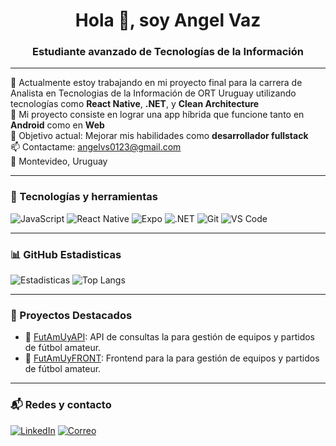 <h1 align="center">Hola 👋, soy Angel Vaz</h1>
<h3 align="center">Estudiante avanzado de Tecnologías de la Información</h3>

---

🌱 Actualmente estoy trabajando en mi proyecto final para la carrera de Analista en Tecnologias de la Información de ORT Uruguay
utilizando tecnologías como **React Native**, **.NET**, y **Clean Architecture**  
💪 Mi proyecto consiste en lograr una app híbrida que funcione tanto en **Android** como en **Web**  
🎯 Objetivo actual: Mejorar mis habilidades como **desarrollador fullstack**  
📫 Contactame: angelvs0123@gmail.com  
📍 Montevideo, Uruguay

---

### 🧰 Tecnologías y herramientas
![JavaScript](https://img.shields.io/badge/-JavaScript-black?style=flat-square&logo=javascript)
![React Native](https://img.shields.io/badge/-React%20Native-black?style=flat-square&logo=react)
![Expo](https://img.shields.io/badge/-Expo-black?style=flat-square&logo=expo)
![.NET](https://img.shields.io/badge/-.NET-black?style=flat-square&logo=dotnet)
![Git](https://img.shields.io/badge/-Git-black?style=flat-square&logo=git)
![VS Code](https://img.shields.io/badge/-VS%20Code-black?style=flat-square&logo=visual-studio-code)

---

### 📊 GitHub Estadisticas
![Estadisticas](https://github-readme-stats.vercel.app/api?username=l-angelvaz&show_icons=true&theme=radical) ![Top Langs](https://github-readme-stats.vercel.app/api/top-langs/?username=l-angelvaz&layout=compact&theme=radical)

---

### 🚀 Proyectos Destacados

- 🔗 [FutAmUyAPI](https://github.com/l-angelvaz/testProyectoIntegrador): API de consultas la para gestión de equipos y partidos de fútbol amateur.
- 🔗 [FutAmUyFRONT](https://github.com/l-angelvaz/testProyectoIntegradorFE): Frontend para la para gestión de equipos y partidos de fútbol amateur.
---

### 📬 Redes y contacto

[![LinkedIn](https://img.shields.io/badge/-LinkedIn-0e76a8?style=flat-square&logo=linkedin&logoColor=white)](https://www.linkedin.com/in/l-angelvaz/)
[![Correo](https://img.shields.io/badge/-Email-black?style=flat-square&logo=gmail&logoColor=white)](mailto:angelvs0123@gmail.com)

